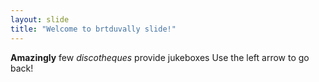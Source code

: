 ```yaml
---
layout: slide
title: "Welcome to brtduvally slide!"
---
```

**Amazingly** few *discotheques* provide jukeboxes
Use the left arrow to go back!
